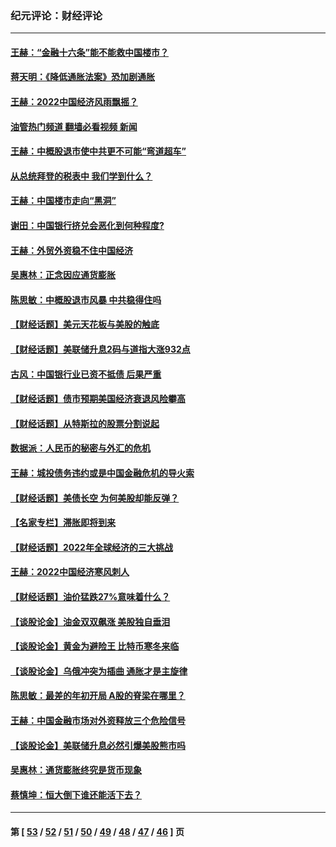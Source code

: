 ### 纪元评论：财经评论
---
#### [王赫：“金融十六条”能不能救中国楼市？](../../pages/nsc1026/n13868431.md?11190330) 
#### [蒋天明：《降低通胀法案》恐加剧通胀](../../pages/nsc1026/n13806996.md?11190330) 
#### [王赫：2022中国经济风雨飘摇？](../../pages/nsc1026/n13803207.md?11190330) 
#### [油管热门频道 翻墙必看视频 新闻](ok?11190330)
#### [王赫：中概股退市使中共更不可能“弯道超车”](../../pages/nsc1026/n13802858.md?11190330) 
#### [从总统拜登的税表中 我们学到什么？](../../pages/nsc1026/n13773081.md?11190330) 
#### [王赫：中国楼市走向“黑洞”](../../pages/nsc1026/n13770647.md?11190330) 
#### [谢田：中国银行挤兑会恶化到何种程度?](../../pages/nsc1026/n13766965.md?11190330) 
#### [王赫：外贸外资稳不住中国经济](../../pages/nsc1026/n13753933.md?11190330) 
#### [吴惠林：正念因应通货膨胀](../../pages/nsc1026/n13750350.md?11190330) 
#### [陈思敏：中概股退市风暴 中共稳得住吗](../../pages/nsc1026/n13738978.md?11190330) 
#### [【财经话题】美元天花板与美股的触底](../../pages/nsc1026/n13736495.md?11190330) 
#### [【财经话题】美联储升息2码与道指大涨932点](../../pages/nsc1026/n13727377.md?11190330) 
#### [古风：中国银行业已资不抵债 后果严重](../../pages/nsc1026/n13726111.md?11190330) 
#### [【财经话题】债市预期美国经济衰退风险攀高](../../pages/nsc1026/n13698043.md?11190330) 
#### [【财经话题】从特斯拉的股票分割说起](../../pages/nsc1026/n13679733.md?11190330) 
#### [数据派：人民币的秘密与外汇的危机](../../pages/nsc1026/n13667092.md?11190330) 
#### [王赫：城投债务违约或是中国金融危机的导火索](../../pages/nsc1026/n13665322.md?11190330) 
#### [【财经话题】美债长空 为何美股却能反弹？](../../pages/nsc1026/n13665895.md?11190330) 
#### [【名家专栏】滞胀即将到来](../../pages/nsc1026/n13658171.md?11190330) 
#### [【财经话题】2022年全球经济的三大挑战](../../pages/nsc1026/n13654423.md?11190330) 
#### [王赫：2022中国经济寒风刺人](../../pages/nsc1026/n13651403.md?11190330) 
#### [【财经话题】油价猛跌27%意味着什么？](../../pages/nsc1026/n13648767.md?11190330) 
#### [【谈股论金】油金双双飙涨 美股独自垂泪](../../pages/nsc1026/n13631742.md?11190330) 
#### [【谈股论金】黄金为避险王 比特币寒冬来临](../../pages/nsc1026/n13600406.md?11190330) 
#### [【谈股论金】乌俄冲突为插曲 通胀才是主旋律](../../pages/nsc1026/n13576797.md?11190330) 
#### [陈思敏：最差的年初开局 A股的脊梁在哪里？](../../pages/nsc1026/n13558359.md?11190330) 
#### [王赫：中国金融市场对外资释放三个危险信号](../../pages/nsc1026/n13546389.md?11190330) 
#### [【谈股论金】美联储升息必然引爆美股熊市吗](../../pages/nsc1026/n13519194.md?11190330) 
#### [吴惠林：通货膨胀终究是货币现象](../../pages/nsc1026/n13512979.md?11190330) 
#### [蔡慎坤：恒大倒下谁还能活下去？](../../pages/nsc1026/n13501831.md?11190330) 

---
#### 第 [ [53](./53.md?11190330) / [52](./52.md?11190330) / [51](./51.md?11190330) / [50](./50.md?11190330) / [49](./49.md?11190330) / [48](./48.md?11190330) / [47](./47.md?11190330) / [46](./46.md?11190330) ] 页
